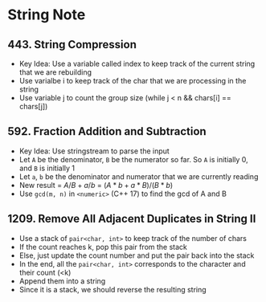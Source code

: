# String Note
## 443. String Compression
- Key Idea: Use a variable called index to keep track of the current string that we are rebuilding
- Use varialbe i to keep track of the char that we are processing in the string
- Use variable j to count the group size (while j < n && chars[i] == chars[j]) 

## 592. Fraction Addition and Subtraction
- Key Idea: Use stringstream to parse the input
- Let `A` be the denominator, `B` be the numerator so far. So `A` is initially 0, and `B` is initially 1
- Let `a`, `b` be the denominator and numerator that we are currently reading
- New result = $A / B + a / b$ = $(A*b + a*B) / (B*b)$
- Use `gcd(m, n)` in `<numeric>` (C++ 17) to find the gcd of A and B

## 1209. Remove All Adjacent Duplicates in String II
- Use a stack of `pair<char, int>` to keep track of the number of chars
- If the count reaches k, pop this pair from the stack
- Else, just update the count number and put the pair back into the stack
- In the end, all the `pair<char, int>` corresponds to the character and their count (<k)
- Append them into a string
- Since it is a stack, we should reverse the resulting string
